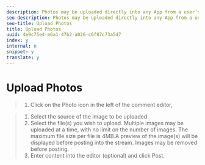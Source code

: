 ```yaml
---
description: Photos may be uploaded directly into any App from a user’s mobile photo library, computer hard drive, or social network accounts.
seo-description: Photos may be uploaded directly into any App from a user’s mobile photo library, computer hard drive, or social network accounts.
seo-title: Upload Photos
title: Upload Photos
uuid: 4e9c75e4-e6a1-47b2-a026-c6f87c73a547
index: y
internal: n
snippet: y
translate: y
---
```


# Upload Photos


>1. Click on the Photo icon in the left of the comment editor,

>1. Select the source of the image to be uploaded.
>1. Select the file(s) you wish to upload. Multiple images may be uploaded at a time, with no limit on the number of images. The maximum file size per file is 4MB.A preview of the image(s) will be displayed before posting into the stream. Images may be removed before posting.
>1. Enter content into the editor (optional) and click Post.

